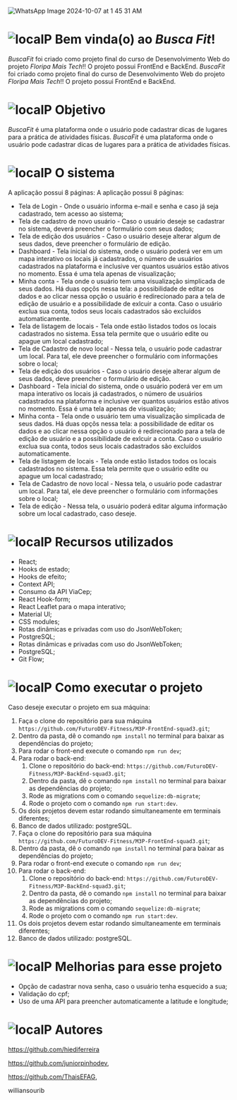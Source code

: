 ﻿
![WhatsApp Image 2024-10-07 at 1 45 31 AM](https://github.com/user-attachments/assets/c11ab800-2d05-4780-9834-13deff941a73)

# ![localP](https://github.com/hiediferreira/Exercite/assets/150954299/bdd10282-bb44-4da8-a800-f38c3a66f4e3) Bem vinda(o) ao *Busca Fit*! 

*BuscaFit* foi criado como projeto final do curso de Desenvolvimento Web do projeto *Floripa Mais Tech*!! O projeto possui FrontEnd e BackEnd.
*BuscaFit* foi criado como projeto final do curso de Desenvolvimento Web do projeto *Floripa Mais Tech*!! O projeto possui FrontEnd e BackEnd.

# ![localP](https://github.com/hiediferreira/Exercite/assets/150954299/bdd10282-bb44-4da8-a800-f38c3a66f4e3) Objetivo
*BuscaFit* é uma plataforma onde o usuário pode cadastrar dicas de lugares para a prática de atividades físicas.
*BuscaFit* é uma plataforma onde o usuário pode cadastrar dicas de lugares para a prática de atividades físicas.

# ![localP](https://github.com/hiediferreira/Exercite/assets/150954299/bdd10282-bb44-4da8-a800-f38c3a66f4e3) O sistema

A aplicação possui 8 páginas:
A aplicação possui 8 páginas:
* Tela de Login - Onde o usuário informa e-mail e senha e caso já seja cadastrado, tem acesso ao sistema;
* Tela de cadastro de novo usuário - Caso o usuário deseje se cadastrar no sistema, deverá preencher o formulário com seus dados;
* Tela de edição dos usuários - Caso o usuário deseje alterar algum de seus dados, deve preencher o formulário de edição.
* Dashboard - Tela inicial do sistema, onde o usuário poderá ver em um mapa interativo os locais já cadastrados, o número de usuários cadastrados na plataforma e inclusive ver quantos usuários estão ativos no momento. Essa é uma tela apenas de visualização;
* Minha conta - Tela onde o usuário tem uma visualização simplicada de seus dados. Há duas opçõs nessa tela: a possibilidade de editar os dados e ao clicar nessa opção o usuário é redirecionado para a tela de edição de usuário e a possibilidade de exlcuir a conta. Caso o usuário exclua sua conta, todos seus locais cadastrados são excluídos automaticamente.
* Tela de listagem de locais - Tela onde estão listados todos os locais cadastrados no sistema. Essa tela permite que o usuário edite ou apague um local cadastrado;
* Tela de Cadastro de novo local - Nessa tela, o usuário pode cadastrar um local. Para tal, ele deve preencher o formulário com informações sobre o local;
* Tela de edição dos usuários - Caso o usuário deseje alterar algum de seus dados, deve preencher o formulário de edição.
* Dashboard - Tela inicial do sistema, onde o usuário poderá ver em um mapa interativo os locais já cadastrados, o número de usuários cadastrados na plataforma e inclusive ver quantos usuários estão ativos no momento. Essa é uma tela apenas de visualização;
* Minha conta - Tela onde o usuário tem uma visualização simplicada de seus dados. Há duas opçõs nessa tela: a possibilidade de editar os dados e ao clicar nessa opção o usuário é redirecionado para a tela de edição de usuário e a possibilidade de exlcuir a conta. Caso o usuário exclua sua conta, todos seus locais cadastrados são excluídos automaticamente.
* Tela de listagem de locais - Tela onde estão listados todos os locais cadastrados no sistema. Essa tela permite que o usuário edite ou apague um local cadastrado;
* Tela de Cadastro de novo local - Nessa tela, o usuário pode cadastrar um local. Para tal, ele deve preencher o formulário com informações sobre o local;
* Tela de edição - Nessa tela, o usuário poderá editar alguma informação sobre um local cadastrado, caso deseje.
  

# ![localP](https://github.com/hiediferreira/Exercite/assets/150954299/bdd10282-bb44-4da8-a800-f38c3a66f4e3) Recursos utilizados
* React;
* Hooks de estado;
* Hooks de efeito;
* Context API;
* Consumo da API ViaCep;
* React Hook-form;
* React Leaflet para o mapa interativo;
* Material UI;
* CSS modules;
* Rotas dinâmicas e privadas com uso do JsonWebToken;
* PostgreSQL;
* Rotas dinâmicas e privadas com uso do JsonWebToken;
* PostgreSQL;
* Git Flow;

# ![localP](https://github.com/hiediferreira/Exercite/assets/150954299/bdd10282-bb44-4da8-a800-f38c3a66f4e3) Como executar o projeto
Caso deseje executar o projeto em sua máquina:
1. Faça o clone do repositório para sua máquina `https://github.com/FuturoDEV-Fitness/M3P-FrontEnd-squad3.git`;
2. Dentro da pasta, dê o comando `npm install` no terminal para baixar as dependências do projeto;
3. Para rodar o front-end execute o comando `npm run dev`;
4. Para rodar o back-end:
   1. Clone o repositório do back-end: `https://github.com/FuturoDEV-Fitness/M3P-BackEnd-squad3.git`;
   2. Dentro da pasta, dê o comando `npm install` no terminal para baixar as dependências do projeto;
   3. Rode as migrations com o comando `sequelize:db-migrate`;
   4. Rode o projeto com o comando `npm run start:dev`.
5. Os dois projetos devem estar rodando simultaneamente em terminais diferentes;
6. Banco de dados utilizado: postgreSQL.
1. Faça o clone do repositório para sua máquina `https://github.com/FuturoDEV-Fitness/M3P-FrontEnd-squad3.git`;
2. Dentro da pasta, dê o comando `npm install` no terminal para baixar as dependências do projeto;
3. Para rodar o front-end execute o comando `npm run dev`;
4. Para rodar o back-end:
   1. Clone o repositório do back-end: `https://github.com/FuturoDEV-Fitness/M3P-BackEnd-squad3.git`;
   2. Dentro da pasta, dê o comando `npm install` no terminal para baixar as dependências do projeto;
   3. Rode as migrations com o comando `sequelize:db-migrate`;
   4. Rode o projeto com o comando `npm run start:dev`.
5. Os dois projetos devem estar rodando simultaneamente em terminais diferentes;
6. Banco de dados utilizado: postgreSQL.

# ![localP](https://github.com/hiediferreira/Exercite/assets/150954299/bdd10282-bb44-4da8-a800-f38c3a66f4e3) Melhorias para esse projeto
* Opção de cadastrar nova senha, caso o usuário tenha esquecido a sua;
* Validação do cpf;
* Uso de uma API para preencher automaticamente a latitude e longitude;

# ![localP](https://github.com/hiediferreira/Exercite/assets/150954299/bdd10282-bb44-4da8-a800-f38c3a66f4e3) Autores
https://github.com/hiediferreira 

https://github.com/juniorpinhodev, 

https://github.com/ThaisEFAG, 

williansourib
  

